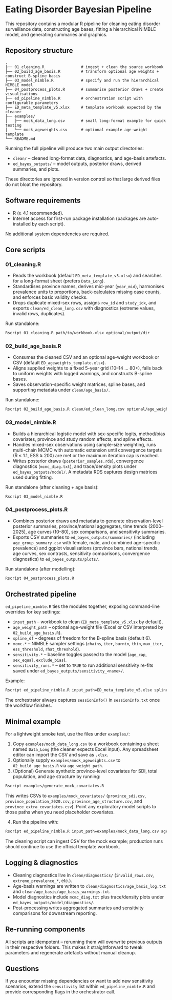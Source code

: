 # Eating Disorder Bayesian Pipeline

This repository contains a modular R pipeline for cleaning eating disorder surveillance data, constructing age bases, fitting a hierarchical NIMBLE model, and generating summaries and graphics.

## Repository structure

```
.
├── 01_cleaning.R                # ingest + clean the source workbook
├── 02_build_age_basis.R         # transform optional age weights + construct B-spline basis
├── 03_model_nimble.R            # specify and run the hierarchical NIMBLE model
├── 04_postprocess_plots.R       # summarise posterior draws + create visualisations
├── ed_pipeline_nimble.R         # orchestration script with configurable parameters
├── ED_meta_template_v5.xlsx     # template workbook expected by the cleaner
├── examples/
│   ├── mock_data_long.csv       # small long-format example for quick testing
│   └── mock_ageweights.csv      # optional example age-weight template
└── README.md
```

Running the full pipeline will produce two main output directories:

* `clean/` – cleaned long-format data, diagnostics, and age-basis artefacts.
* `ed_bayes_outputs/` – model outputs, posterior draws, derived summaries, and plots.

These directories are ignored in version control so that large derived files do not bloat the repository.

## Software requirements

* R (≥ 4.1 recommended).
* Internet access for first-run package installation (packages are auto-installed by each script).

No additional system dependencies are required.

## Core scripts

### 01_cleaning.R
* Reads the workbook (default `ED_meta_template_v5.xlsx`) and searches for a long-format sheet (prefers `Data_Long`).
* Standardises province names, derives mid-year (`year_mid`), harmonises prevalence units to proportions, back-calculates missing case counts, and enforces basic validity checks.
* Drops duplicate mixed-sex rows, assigns `row_id` and `study_idx`, and exports `clean/ed_clean_long.csv` with diagnostics (extreme values, invalid rows, duplicates).

Run standalone:

```bash
Rscript 01_cleaning.R path/to/workbook.xlsx optional/output/dir
```

### 02_build_age_basis.R
* Consumes the cleaned CSV and an optional age-weight workbook or CSV (default `ED_ageweights_template.xlsx`).
* Aligns supplied weights to a fixed 5-year grid (10–14 … 80+), falls back to uniform weights with logged warnings, and constructs B-spline bases.
* Saves observation-specific weight matrices, spline bases, and supporting metadata under `clean/age_basis/`.

Run standalone:

```bash
Rscript 02_build_age_basis.R clean/ed_clean_long.csv optional/age_weight_file.xlsx
```

### 03_model_nimble.R
* Builds a hierarchical logistic model with sex-specific logits, method/bias covariates, province and study random effects, and spline effects.
* Handles mixed-sex observations using sample-size weighting, runs multi-chain MCMC with automatic extension until convergence targets (R̂ ≤ 1.1, ESS ≥ 200) are met or the maximum iteration cap is reached.
* Writes posterior draws (`posterior_samples.rds`), convergence diagnostics (`mcmc_diag.txt`), and trace/density plots under `ed_bayes_outputs/model/`. A metadata RDS captures design matrices used during fitting.

Run standalone (after cleaning + age basis):

```bash
Rscript 03_model_nimble.R
```

### 04_postprocess_plots.R
* Combines posterior draws and metadata to generate observation-level posterior summaries, province/national aggregates, time trends (2000–2025), age curves (10–80), sex comparisons, and sensitivity summaries.
* Exports CSV summaries to `ed_bayes_outputs/summaries/` (including `age_group_summary.csv` with female, male, and combined age-specific prevalence) and ggplot visualisations (province bars, national trends, age curves, sex contrasts, sensitivity comparisons, convergence diagnostics) to `ed_bayes_outputs/plots/`.

Run standalone (after modelling):

```bash
Rscript 04_postprocess_plots.R
```

## Orchestrated pipeline

`ed_pipeline_nimble.R` ties the modules together, exposing command-line overrides for key settings:

* `input_path` – workbook to clean (`ED_meta_template_v5.xlsx` by default).
* `age_weight_path` – optional age-weight file (Excel or CSV interpreted by `02_build_age_basis.R`).
* `spline_df` – degrees of freedom for the B-spline basis (default 6).
* `mcmc.*` – NIMBLE sampler settings (`chains`, `iter`, `burnin`, `thin`, `max_iter`, `ess_threshold`, `rhat_threshold`).
* `sensitivity.*` – baseline toggles passed to the model (`age_cap`, `sex_equal`, `exclude_bias`).
* `sensitivity_runs.*` – set to `TRUE` to run additional sensitivity re-fits saved under `ed_bayes_outputs/sensitivity_<name>/`.

Example:

```bash
Rscript ed_pipeline_nimble.R input_path=ED_meta_template_v5.xlsx spline_df=8 mcmc.iter=8000 sensitivity_runs.age_cap=TRUE
```

The orchestrator always captures `sessionInfo()` in `sessionInfo.txt` once the workflow finishes.

## Minimal example

For a lightweight smoke test, use the files under `examples/`:

1. Copy `examples/mock_data_long.csv` to a workbook containing a sheet named `Data_Long` (the cleaner expects Excel input). Any spreadsheet editor can import the CSV and save as `.xlsx`.
2. Optionally supply `examples/mock_ageweights.csv` to `02_build_age_basis.R` via `age_weight_path`.
3. (Optional) Generate synthetic province-level covariates for SDI, total population, and age structure by running:

```bash
Rscript examples/generate_mock_covariates.R
```

This writes CSVs to `examples/mock_covariates/` (`province_sdi.csv`, `province_population_2020.csv`, `province_age_structure.csv`, and `province_extra_covariates.csv`). Point any exploratory model scripts to those paths when you need placeholder covariates.

4. Run the pipeline with:

```bash
Rscript ed_pipeline_nimble.R input_path=examples/mock_data_long.csv age_weight_path=examples/mock_ageweights.csv
```

The cleaning script can ingest CSV for the mock example; production runs should continue to use the official template workbook.

## Logging & diagnostics

* Cleaning diagnostics live in `clean/diagnostics/` (`invalid_rows.csv`, `extreme_prevalence_*`, etc.).
* Age-basis warnings are written to `clean/diagnostics/age_basis_log.txt` and `clean/age_basis/age_basis_warnings.txt`.
* Model diagnostics include `mcmc_diag.txt` plus trace/density plots under `ed_bayes_outputs/model/diagnostics/`.
* Post-processing writes aggregated summaries and sensitivity comparisons for downstream reporting.

## Re-running components

All scripts are idempotent – rerunning them will overwrite previous outputs in their respective folders. This makes it straightforward to tweak parameters and regenerate artefacts without manual cleanup.

## Questions

If you encounter missing dependencies or want to add new sensitivity scenarios, extend the `sensitivity` list within `ed_pipeline_nimble.R` and provide corresponding flags in the orchestrator call.
